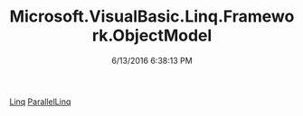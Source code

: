 ﻿---
title: Microsoft.VisualBasic.Linq.Framework.ObjectModel
date: 6/13/2016 6:38:13 PM
---

[Linq](T-Microsoft.VisualBasic.Linq.Framework.ObjectModel.Linq.html)
[ParallelLinq](T-Microsoft.VisualBasic.Linq.Framework.ObjectModel.ParallelLinq.html)
